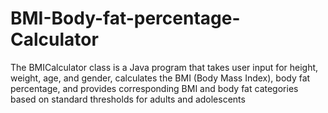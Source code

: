 # BMI-Body-fat-percentage-Calculator
The BMICalculator class is a Java program that takes user input for height, weight, age, and gender, calculates the BMI (Body Mass Index), body fat percentage, and provides corresponding BMI and body fat categories based on standard thresholds for adults and adolescents
